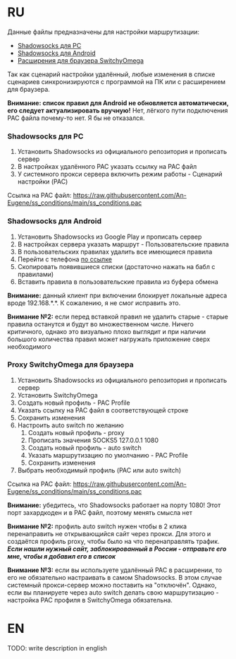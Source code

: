 # RU
Данные файлы предназначены для настройки маршрутизации:
* [Shadowsocks для PC](https://github.com/shadowsocks/shadowsocks-windows/releases/latest "Shadowsocks github repo") 
* [Shadowsocks для Android](https://play.google.com/store/apps/details?id=com.github.shadowsocks "Shadowsocks in Google Play")
* [Расширения для браузера SwitchyOmega](https://chrome.google.com/webstore/detail/proxy-switchyomega/padekgcemlokbadohgkifijomclgjgif "SwitchyOmega for Google Chrome")

Так как сценарий настройки удалённый, любые изменения в списке сценариев синхронизируются с программой на ПК или с расширением для браузера.

**Внимание: список правил для Android не обновляется автоматически, его следует актуализировать вручную!**
Нет, лёгкого пути подключения PAC файла почему-то нет. Я бы не отказался.

### Shadowsocks для PC
1. Установить Shadowsocks из официального репозитория и прописать сервер
2. В настройках удалённого PAC указать ссылку на PAC файл
3. У системного прокси сервера включить режим работы - Сценарий настройки (PAC)

Ссылка на PAC файл: https://raw.githubusercontent.com/An-Eugene/ss_conditions/main/ss_conditions.pac

### Shadowsocks для Android
1. Установить Shadowsocks из Google Play и прописать сервер
2. В настройках сервера указать маршрут - Пользовательские правила
3. В пользовательских правилах удалить все имеющиеся правила
4. Перейти с телефона [по ссылке](https://an-eugene.github.io/ss_conditions/mobile.html)
5. Скопировать появившиеся списки (достаточно нажать на бабл с правилами)
6. Вставить правила в пользовательские правила из буфера обмена

**Внимание:** данный клиент при включении блокирует локальные адреса вроде 192.168.\*.\*. К сожалению, я не смог исправить это.

**Внимание №2:** если перед вставкой правил не удалить старые - старые правила останутся и будут во множественном числе. Ничего критичного, однако это визуально плохо выглядит и при наличии большого количества правил может нагружать приложение сверх необходимого

### Proxy SwitchyOmega для браузера
1. Установить Shadowsocks из официального репозитория и прописать сервер
2. Установить SwitchyOmega
3. Создать новый профиль - PAC Profile
4. Указать ссылку на PAC файл в соответствующей строке
5. Сохранить изменения
6. Настроить auto switch по желанию
   1. Создать новый профиль - proxy
   2. Прописать значения SOCKS5 127.0.0.1 1080
   3. Создать новый профиль - auto switch
   4. Указать маршрутизацию по умолчанию - PAC Profile
   5. Сохранить изменения
7. Выбрать необходимый профиль (PAC или auto switch)

Ссылка на PAC файл: https://raw.githubusercontent.com/An-Eugene/ss_conditions/main/ss_conditions.pac

**Внимание:** убедитесь, что Shadowsocks работает на порту 1080! Этот порт захардкоден и в PAC файл, поэтому менять смысла нет

**Внимание №2:** профиль auto switch нужен чтобы в 2 клика перенаправить не открывающийся сайт через прокси. Для этого и создаётся профиль proxy, чтобы было на что перенаправлять трафик. ***Если нашли нужный сайт, заблокированный в России - отправьте его мне, чтобы я добавил его в список***

**Внимание №3:** если вы используете удалённый PAC в расширении, то его не обязательно настраивать в самом Shadowsocks. В этом случае системный прокси-сервер можно поставить на "отключён". Однако, если вы планируете через auto switch делать свою маршрутизацию - настройка PAC профиля в SwitchyOmega обязательна.


# EN
TODO: write description in english
